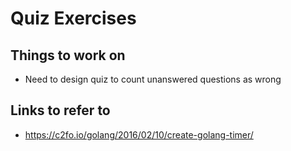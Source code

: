 # Quiz Exercises

## Things to work on
* Need to design quiz to count unanswered questions as wrong

## Links to refer to
* https://c2fo.io/golang/2016/02/10/create-golang-timer/